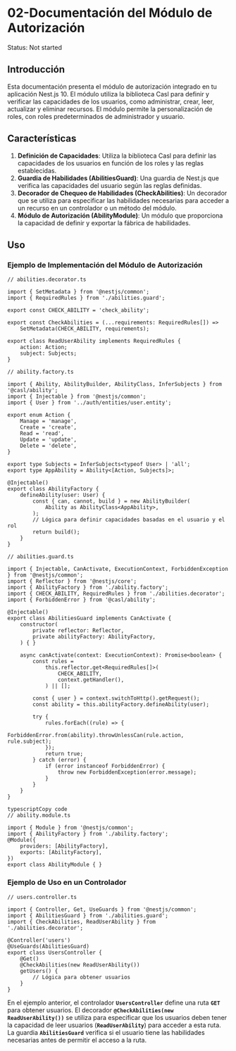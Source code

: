 # 02-Documentación del Módulo de Autorización

Status: Not started

## **Introducción**

Esta documentación presenta el módulo de autorización integrado en tu aplicación Nest.js 10. El módulo utiliza la biblioteca Casl para definir y verificar las capacidades de los usuarios, como administrar, crear, leer, actualizar y eliminar recursos. El módulo permite la personalización de roles, con roles predeterminados de administrador y usuario.

## **Características**

1. **Definición de Capacidades**: Utiliza la biblioteca Casl para definir las capacidades de los usuarios en función de los roles y las reglas establecidas.
2. **Guardia de Habilidades (AbilitiesGuard)**: Una guardia de Nest.js que verifica las capacidades del usuario según las reglas definidas.
3. **Decorador de Chequeo de Habilidades (CheckAbilities)**: Un decorador que se utiliza para especificar las habilidades necesarias para acceder a un recurso en un controlador o un método del módulo.
4. **Módulo de Autorización (AbilityModule)**: Un módulo que proporciona la capacidad de definir y exportar la fábrica de habilidades.

## **Uso**

### **Ejemplo de Implementación del Módulo de Autorización**

```tsx
// abilities.decorator.ts

import { SetMetadata } from '@nestjs/common';
import { RequiredRules } from './abilities.guard';

export const CHECK_ABILITY = 'check_ability';

export const CheckAbilities = (...requirements: RequiredRules[]) =>
    SetMetadata(CHECK_ABILITY, requirements);

export class ReadUserAbility implements RequiredRules {
    action: Action;
    subject: Subjects;
}

```

```tsx
// ability.factory.ts

import { Ability, AbilityBuilder, AbilityClass, InferSubjects } from '@casl/ability';
import { Injectable } from '@nestjs/common';
import { User } from '../auth/entities/user.entity';

export enum Action {
    Manage = 'manage',
    Create = 'create',
    Read = 'read',
    Update = 'update',
    Delete = 'delete',
}

export type Subjects = InferSubjects<typeof User> | 'all';
export type AppAbility = Ability<[Action, Subjects]>;

@Injectable()
export class AbilityFactory {
    defineAbility(user: User) {
        const { can, cannot, build } = new AbilityBuilder(
            Ability as AbilityClass<AppAbility>,
        );
        // Lógica para definir capacidades basadas en el usuario y el rol
        return build();
    }
}

```

```tsx
// abilities.guard.ts

import { Injectable, CanActivate, ExecutionContext, ForbiddenException } from '@nestjs/common';
import { Reflector } from '@nestjs/core';
import { AbilityFactory } from './ability.factory';
import { CHECK_ABILITY, RequiredRules } from './abilities.decorator';
import { ForbiddenError } from '@casl/ability';

@Injectable()
export class AbilitiesGuard implements CanActivate {
    constructor(
        private reflector: Reflector,
        private abilityFactory: AbilityFactory,
    ) { }

    async canActivate(context: ExecutionContext): Promise<boolean> {
        const rules =
            this.reflector.get<RequiredRules[]>(
                CHECK_ABILITY,
                context.getHandler(),
            ) || [];

        const { user } = context.switchToHttp().getRequest();
        const ability = this.abilityFactory.defineAbility(user);

        try {
            rules.forEach((rule) => {
                ForbiddenError.from(ability).throwUnlessCan(rule.action, rule.subject);
            });
            return true;
        } catch (error) {
            if (error instanceof ForbiddenError) {
                throw new ForbiddenException(error.message);
            }
        }
    }
}

```

```tsx
typescriptCopy code
// ability.module.ts

import { Module } from '@nestjs/common';
import { AbilityFactory } from './ability.factory';
@Module({
    providers: [AbilityFactory],
    exports: [AbilityFactory],
})
export class AbilityModule { }

```

### **Ejemplo de Uso en un Controlador**

```tsx
// users.controller.ts

import { Controller, Get, UseGuards } from '@nestjs/common';
import { AbilitiesGuard } from './abilities.guard';
import { CheckAbilities, ReadUserAbility } from './abilities.decorator';

@Controller('users')
@UseGuards(AbilitiesGuard)
export class UsersController {
    @Get()
    @CheckAbilities(new ReadUserAbility())
    getUsers() {
        // Lógica para obtener usuarios
    }
}

```

En el ejemplo anterior, el controlador **`UsersController`** define una ruta **`GET`** para obtener usuarios. El decorador **`@CheckAbilities(new ReadUserAbility())`** se utiliza para especificar que los usuarios deben tener la capacidad de leer usuarios (**`ReadUserAbility`**) para acceder a esta ruta. La guardia **`AbilitiesGuard`** verifica si el usuario tiene las habilidades necesarias antes de permitir el acceso a la ruta.